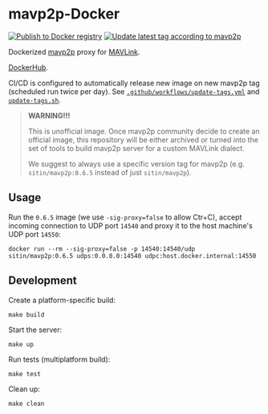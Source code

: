mavp2p-Docker
=============

[![Publish to Docker registry](https://github.com/Sitin/mavp2p-Docker/actions/workflows/main.yml/badge.svg)](https://github.com/Sitin/mavp2p-Docker/actions/workflows/main.yml)
[![Update latest tag according to mavp2p](https://github.com/Sitin/mavp2p-Docker/actions/workflows/update-tags.yml/badge.svg)](https://github.com/Sitin/mavp2p-Docker/actions/workflows/update-tags.yml)

Dockerized [mavp2p](https://github.com/aler9/mavp2p) proxy for [MAVLink](https://mavlink.io/en/).

[DockerHub](https://hub.docker.com/r/sitin/mavp2p).

CI/CD is configured to automatically release new image on new mavp2p tag (scheduled run twice per day).
See [`.github/workflows/update-tags.yml`](.github/workflows/update-tags.yml) and [`update-tags.sh`](update-tags.sh).

> **WARNING!!!**
> 
> This is unofficial image. Once mavp2p community decide to create an official image, this repository will be either
> archived or turned into the set of tools to build mavp2p server for a custom MAVLink dialect.
> 
> We suggest to always use a specific version tag for mavp2p (e.g. `sitin/mavp2p:0.6.5` instead of just `sitin/mavp2p`).

Usage
-----

Run the `0.6.5` image (we use `-sig-proxy=false` to allow Ctr+C), accept incoming connection to UDP port `14540` and
proxy it to the host machine's UDP port `14550`:

```shell
docker run --rm --sig-proxy=false -p 14540:14540/udp sitin/mavp2p:0.6.5 udps:0.0.0.0:14540 udpc:host.docker.internal:14550
```

Development
-----------

Create a platform-specific build:

```shell
make build
```

Start the server:

```shell
make up
```

Run tests (multiplatform build):

```shell
make test
```

Clean up:

```shell
make clean
```
